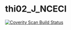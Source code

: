 # thi02_J_NCECI
<a href="https://scan.coverity.com/projects/wendyzhang1121-thi02_j_nceci">
  <img alt="Coverity Scan Build Status"
       src="https://scan.coverity.com/projects/9567/badge.svg"/>
</a>
